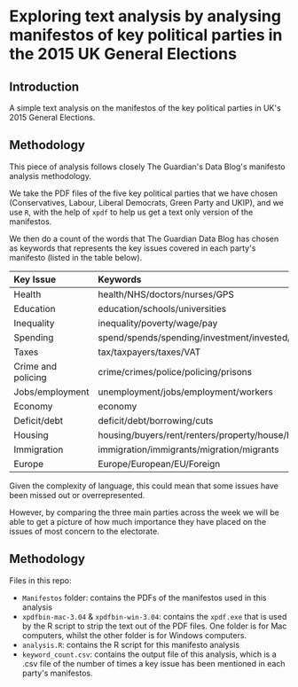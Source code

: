 # Exploring text analysis by analysing manifestos of key political parties in the 2015 UK General Elections

## Introduction
A simple text analysis on the manifestos of the key political parties in UK's 2015 General Elections.

## Methodology
This piece of analysis follows closely The Guardian's Data Blog's manifesto analysis methodology.

We take the PDF files of the five key political parties that we have chosen (Conservatives, Labour, Liberal Democrats, Green Party and UKIP), and we use `R`, with the help of `xpdf` to help us get a text only version of the manifestos.

We then do a count of the words that The Guardian Data Blog has chosen as keywords that represents the key issues covered in each party's manifesto (listed in the table below).

Key Issue          | Keywords
:----------------- | :-----------------
Health             | health/NHS/doctors/nurses/GPS      
Education          | education/schools/universities        
Inequality         | inequality/poverty/wage/pay
Spending           | spend/spends/spending/investment/invested/investing/invest
Taxes              | tax/taxpayers/taxes/VAT
Crime and policing | crime/crimes/police/policing/prisons
Jobs/employment    | unemployment/jobs/employment/workers
Economy            | economy
Deficit/debt       | deficit/debt/borrowing/cuts
Housing            | housing/buyers/rent/renters/property/house/housebuilding
Immigration        | immigration/immigrants/migration/migrants
Europe             | Europe/European/EU/Foreign

Given the complexity of language, this could mean that some issues have been missed out or overrepresented.

However, by comparing the three main parties across the week we will be able to get a picture of how much importance they have placed on the issues of most concern to the electorate.

## Methodology
Files in this repo:
- `Manifestos` folder: contains the PDFs of the manifestos used in this analysis
- `xpdfbin-mac-3.04` & `xpdfbin-win-3.04`: contains the `xpdf.exe` that is used by the R script to strip the text out of the PDF files. One folder is for Mac computers, whilst the other folder is for Windows computers.
- `analysis.R`: contains the R script for this manifesto analysis
- `keyword_count.csv`: contains the output file of this analysis, which is a .csv file of the number of times a key issue has been mentioned in each party's manifestos.
